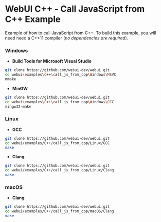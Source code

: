 # WebUI C++ - Call JavaScript from C++ Example

Example of how to call JavaScript from C++. To build this example, you will need need a C++11 compiler (_no dependencies are required_).

### Windows

- **Build Tools for Microsoft Visual Studio**

```sh
git clone https://github.com/webui-dev/webui.git
cd webui\examples\C++\call_js_from_cpp\Windows\MSVC
nmake
```

- **MinGW**

```sh
git clone https://github.com/webui-dev/webui.git
cd webui\examples\C++\call_js_from_cpp\Windows\GCC
mingw32-make
```

### Linux

- **GCC**

```sh
git clone https://github.com/webui-dev/webui.git
cd webui/examples/C++/call_js_from_cpp/Linux/GCC
make
```

- **Clang**

```sh
git clone https://github.com/webui-dev/webui.git
cd webui/examples/C++/call_js_from_cpp/Linux/Clang
make
```

### macOS

- **Clang**

```sh
git clone https://github.com/webui-dev/webui.git
cd webui/examples/C++/call_js_from_cpp/macOS/Clang
make
```
